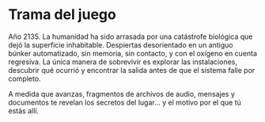 <h1>Trama del juego</h1>

Año 2135. La humanidad ha sido arrasada por una catástrofe biológica que dejó la superficie inhabitable. Despiertas desorientado en un antiguo búnker automatizado, sin memoria, sin contacto, y con el oxígeno en cuenta regresiva. La única manera de sobrevivir es explorar las instalaciones, descubrir qué ocurrió y encontrar la salida antes de que el sistema falle por completo.

A medida que avanzas, fragmentos de archivos de audio, mensajes y documentos te revelan los secretos del lugar… y el motivo por el que tú estás allí.